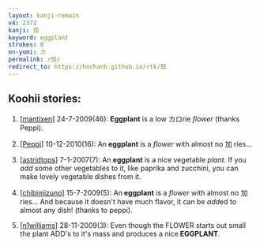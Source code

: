```yaml
---
layout: kanji-remain
v4: 2372
kanji: 茄
keyword: eggplant
strokes: 8
on-yomi: カ
permalink: /茄/
redirect_to: https://hochanh.github.io/rtk/茄
---
```


## Koohii stories: 

1) [<a href="http://kanji.koohii.com/profile/mantixen">mantixen</a>] 24-7-2009(46): <strong>Eggplant</strong> is a low カロrie <em>flower</em> (thanks Peppi).

2) [<a href="http://kanji.koohii.com/profile/Peppi">Peppi</a>] 10-12-2010(16): An<strong> eggplant</strong> is a <em>flower</em> with almost no 加 ries...

3) [<a href="http://kanji.koohii.com/profile/astridtops">astridtops</a>] 7-1-2007(7): An<strong> eggplant</strong> is a nice vegetable <em>plant</em>. If you <em>add</em> some other vegetables to it, like paprika and zucchini, you can make lovely vegetable dishes from it.

4) [<a href="http://kanji.koohii.com/profile/chibimizuno">chibimizuno</a>] 15-7-2009(5): An<strong> eggplant</strong> is a <em>flower</em> with almost no 加 ries... And because it doesn&#039;t have much flavor, it can be <em>add</em>ed to almost any dish! (thanks to peppi).

5) [<a href="http://kanji.koohii.com/profile/n1williams">n1williams</a>] 28-11-2009(3): Even though the FLOWER starts out small the plant ADD&#039;s to it&#039;s mass and produces a nice<strong> EGGPLANT</strong>.

